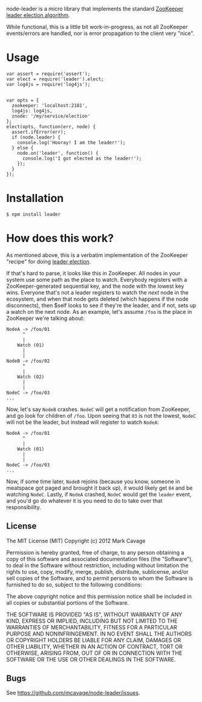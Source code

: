 node-leader is a micro library that implements the standard
[ZooKeeper](http://zookeeper.apache.org/)
[leader election algorithm](http://zookeeper.apache.org/doc/trunk/recipes.html#sc_leaderElection).

While functional, this is a little bit work-in-progress, as not all ZooKeeper
events/errors are handled, nor is error propagation to the client very "nice".

# Usage

    var assert = require('assert');
    var elect = require('leader').elect;
    var log4js = require('log4js');


    var opts = {
      zookeeper: 'localhost:2181',
      log4js: log4js,
      znode: '/my/service/election'
    };
    elect(opts, function(err, node) {
      assert.ifError(err);
      if (node.leader) {
        console.log('Hooray! I am the leader!');
      } else {
        node.on('leader', function() {
          console.log('I got elected as the leader!');
        });
      }
    });

# Installation

    $ npm install leader

# How does this work?

As mentioned above, this is a verbatim implementation of the ZooKeeper "recipe"
for doing
[leader election](http://zookeeper.apache.org/doc/trunk/recipes.html#sc_leaderElection).

If that's hard to parse, it looks like this in ZooKeeper.  All nodes in your
system use some path as the place to watch.  Everybody registers with a
ZooKeeper-generated sequential key, and the node with the lowest key wins.
Everyone that's not a leader registers to watch the _next_ node in the
ecosystem, and when that node gets deleted (which happens if the node
disconnects), then $self looks to see if they're the leader, and if not, sets
up a watch on the next node.  As an example, let's assume `/foo` is the place
in ZooKeeper we're talking about:


```
NodeA -> /foo/01
      ^
      |
    Watch (01)
      |
      |
NodeB -> /foo/02
      ^
      |
    Watch (02)
      |
      |
NodeC -> /foo/03
...
```

Now, let's say `NodeB` crashes.  `NodeC` will get a notification from ZooKeeper,
and go look for children of `/foo`. Upon seeing that `03` is not the lowest,
`NodeC` will not be the leader, but instead will register to watch `NodeA`:

```
NodeA -> /foo/01
      ^
      |
    Watch (01)
      |
      |
NodeC -> /foo/03
...
```

Now, if some time later, `NodeB` rejoins (because you know, someone in meatspace
got paged and brought it back up), it would likely get `04` and be watching
`NodeC`.  Lastly, if `NodeA` crashed, `NodeC` would get the `leader` event, and
you'd go do whatever it is you need to do to take over that responsibility.

## License

The MIT License (MIT)
Copyright (c) 2012 Mark Cavage

Permission is hereby granted, free of charge, to any person obtaining a copy of
this software and associated documentation files (the "Software"), to deal in
the Software without restriction, including without limitation the rights to
use, copy, modify, merge, publish, distribute, sublicense, and/or sell copies of
the Software, and to permit persons to whom the Software is furnished to do so,
subject to the following conditions:

The above copyright notice and this permission notice shall be included in all
copies or substantial portions of the Software.

THE SOFTWARE IS PROVIDED "AS IS", WITHOUT WARRANTY OF ANY KIND, EXPRESS OR
IMPLIED, INCLUDING BUT NOT LIMITED TO THE WARRANTIES OF MERCHANTABILITY,
FITNESS FOR A PARTICULAR PURPOSE AND NONINFRINGEMENT. IN NO EVENT SHALL THE
AUTHORS OR COPYRIGHT HOLDERS BE LIABLE FOR ANY CLAIM, DAMAGES OR OTHER
LIABILITY, WHETHER IN AN ACTION OF CONTRACT, TORT OR OTHERWISE, ARISING FROM,
OUT OF OR IN CONNECTION WITH THE SOFTWARE OR THE USE OR OTHER DEALINGS IN THE
SOFTWARE.

## Bugs

See <https://github.com/mcavage/node-leader/issues>.
